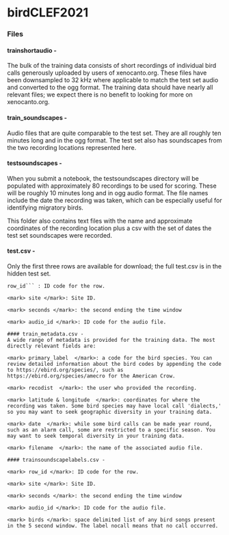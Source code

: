 # birdCLEF2021

### Files
#### trainshortaudio -
The bulk of the training data consists of short recordings of individual bird calls generously uploaded by users of xenocanto.org. These files have been downsampled to 32 kHz where applicable to match the test set audio and converted to the ogg format. The training data should have nearly all relevant files; we expect there is no benefit to looking for more on xenocanto.org.

#### train_soundscapes -
Audio files that are quite comparable to the test set. They are all roughly ten minutes long and in the ogg format. The test set also has soundscapes from the two recording locations represented here.

#### testsoundscapes -
When you submit a notebook, the testsoundscapes directory will be populated with approximately 80 recordings to be used for scoring. These will be roughly 10 minutes long and in ogg audio format. The file names include the date the recording was taken, which can be especially useful for identifying migratory birds.

This folder also contains text files with the name and approximate coordinates of the recording location plus a csv with the set of dates the test set soundscapes were recorded.

#### test.csv -
Only the first three rows are available for download; the full test.csv is in the hidden test set.
```
row_id``` : ID code for the row.

<mark> site </mark>: Site ID.

<mark> seconds </mark>: the second ending the time window

<mark> audio_id </mark>: ID code for the audio file.

#### train_metadata.csv -
A wide range of metadata is provided for the training data. The most directly relevant fields are:

<mark> primary_label  </mark>: a code for the bird species. You can review detailed information about the bird codes by appending the code to https://ebird.org/species/, such as https://ebird.org/species/amecro for the American Crow.

<mark> recodist  </mark>: the user who provided the recording.

<mark> latitude & longitude  </mark>: coordinates for where the recording was taken. Some bird species may have local call 'dialects,' so you may want to seek geographic diversity in your training data.

<mark> date  </mark>: while some bird calls can be made year round, such as an alarm call, some are restricted to a specific season. You may want to seek temporal diversity in your training data.

<mark> filename  </mark>: the name of the associated audio file.

#### trainsoundscapelabels.csv -

<mark> row_id </mark>: ID code for the row.

<mark> site </mark>: Site ID.

<mark> seconds </mark>: the second ending the time window

<mark> audio_id </mark>: ID code for the audio file.

<mark> birds </mark>: space delimited list of any bird songs present in the 5 second window. The label nocall means that no call occurred.
